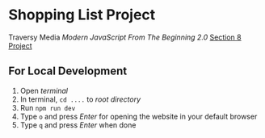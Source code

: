 # Shopping List Project

Traversy Media _Modern JavaScript From The Beginning 2.0_ [Section 8 Project](https://www.traversymedia.com/products/modern-javascript-from-the-beginning-2-0/categories/2152088039/posts/2165169393#)

## For Local Development

1. Open _terminal_
2. In terminal, `cd ....` to _root directory_
3. Run `npm run dev`
4. Type `o` and press _Enter_ for opening the website in your default browser
5. Type `q` and press _Enter_ when done
